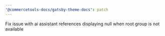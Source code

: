 ```yaml
---
'@commercetools-docs/gatsby-theme-docs': patch
---
```


Fix issue with ai assistant references displaying null when root group is not available
